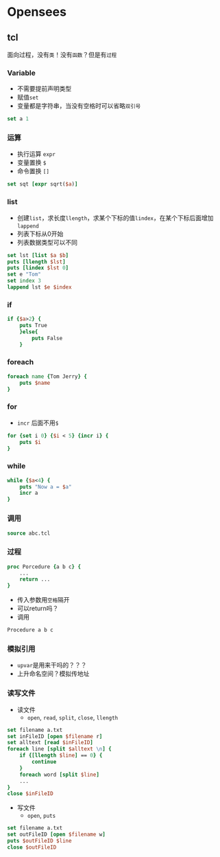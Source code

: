 # Opensees
## tcl 
面向过程，没有`类`！没有`函数`？但是有`过程`
### Variable
* 不需要提前声明类型
* 赋值`set`
* 变量都是字符串，当没有空格时可以省略`双引号`
``` tcl
set a 1
```
### 运算
* 执行运算 `expr`
* 变量置换 `$`
* 命令置换 `[]`
``` tcl
set sqt [expr sqrt($a)]
```
### list
* 创建`list`，求长度`llength`，求某个下标的值`lindex`，在某个下标后面增加`lappend`
* 列表下标从0开始
* 列表数据类型可以不同
```tcl
set lst [list $a $b]
puts [llength $lst]
puts [lindex $lst 0]
set e "Tom"
set index 3
lappend lst $e $index
```
### if
```tcl
if {$a>2} {
    puts True
    }else{
        puts False
    }
```
### foreach
```tcl
foreach name {Tom Jerry} {
    puts $name
}
```
### for
* `incr` 后面不用`$`
```tcl
for {set i 0} {$i < 5} {incr i} {
    puts $i
}
```
### while
```tcl
while {$a<4} {
    puts "Now a = $a"
    incr a
}
```
### 调用
```tcl
source abc.tcl
```
### 过程
```tcl
proc Porcedure {a b c} {
    ...
    return ...
}
```
* 传入参数用`空格`隔开
* 可以return吗？
* 调用
```tcl
Procedure a b c
```
### 模拟引用
* `upvar`是用来干吗的？？？
* 上升命名空间？模拟传地址
### 读写文件
* 读文件 
    * `open`, `read`, `split`, `close`, `llength`
```tcl
set filename a.txt
set inFileID [open $filename r]
set alltext [read $inFileID] 
foreach line [split $alltext \n] {
    if {[llength $line] == 0} {
        continue
    }
    foreach word [split $line]
    ...
}
close $inFileID
```
* 写文件
    * `open`, `puts`
```tcl
set filename a.txt
set outFileID [open $filename w]
puts $outFileID $line
close $outFileID
```




